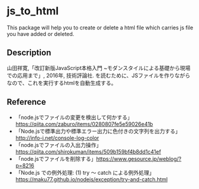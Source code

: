 # js_to_html
This package will help you to create or delete a html file which carries js file you have added or deleted.

## Description

山田祥寛,「改訂新版JavaScript本格入門 ~モダンスタイルによる基礎から現場での応用まで」, 2016年, 技術評論社. を読むために、JSファイルを作りながらなので、これを実行するhtmlを自動生成する。

## Reference

* 「node.jsでファイルの変更を検出して何かする」https://qiita.com/zaburo/items/0280807fe5e59026e41b
* 「Node.jsで標準出力や標準エラー出力に色付きの文字列を出力する」http://info-i.net/console-log-color
* 「node.jsでファイルの入出力操作」https://qiita.com/shirokuman/items/509b159bf4b8dd1c41ef
* 「node.jsでファイルを削除する」https://www.gesource.jp/weblog/?p=8216
* 「Node.js での例外処理: (1) try ～ catch による例外処理」https://maku77.github.io/nodejs/exception/try-and-catch.html
